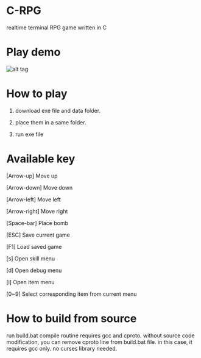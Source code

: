 # C-RPG
realtime terminal RPG game written in C

# Play demo
![alt tag](https://github.com/x86poem/C-RPG/blob/master/Animation.gif)

# How to play
1. download exe file and data folder.

2. place them in a same folder.

3. run exe file

# Available key
[Arrow-up] Move up

[Arrow-down] Move down

[Arrow-left] Move left

[Arrow-right] Move right

[Space-bar] Place bomb

[ESC] Save current game

[F1] Load saved game

[s] Open skill menu

[d] Open debug menu

[i] Open item menu

[0~9] Select corresponding item from current menu

# How to build from source
run build.bat 
compile routine requires gcc and cproto.
without source code modification, you can remove cproto line from build.bat file.
in this case, it requires gcc only. no curses library needed.
